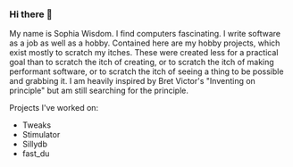 ### Hi there 👋

My name is Sophia Wisdom. I find computers fascinating. I write software as a job as well as a hobby. Contained here are my hobby projects, which exist mostly to scratch my itches. These were created less for a practical goal than to scratch the itch of creating, or to scratch the itch of making performant software, or to scratch the itch of seeing a thing to be possible and grabbing it. I am heavily inspired by Bret Victor's "Inventing on principle" but am still searching for the principle.

Projects I've worked on:
* Tweaks
* Stimulator
* Sillydb
* fast_du

<!--
**sophiawisdom/sophiawisdom** is a ✨ _special_ ✨ repository because its `README.md` (this file) appears on your GitHub profile.

Here are some ideas to get you started:

- 🔭 I’m currently working on ...
- 🌱 I’m currently learning ...
- 👯 I’m looking to collaborate on ...
- 🤔 I’m looking for help with ...
- 💬 Ask me about ...
- 📫 How to reach me: ...
- 😄 Pronouns: ...
- ⚡ Fun fact: ...
-->
